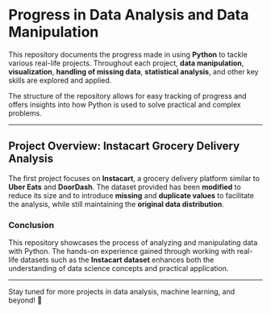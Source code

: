# Progress in Data Analysis and Data Manipulation

This repository documents the progress made in using **Python** to tackle various real-life projects. Throughout each project, **data manipulation**, **visualization**, **handling of missing data**, **statistical analysis**, and other key skills are explored and applied.

The structure of the repository allows for easy tracking of progress and offers insights into how Python is used to solve practical and complex problems.

---

## Project Overview: **Instacart Grocery Delivery Analysis**

The first project focuses on **Instacart**, a grocery delivery platform similar to **Uber Eats** and **DoorDash**. The dataset provided has been **modified** to reduce its size and to introduce **missing** and **duplicate values** to facilitate the analysis, while still maintaining the **original data distribution**.

### Conclusion

This repository showcases the process of analyzing and manipulating data with Python. The hands-on experience gained through working with real-life datasets such as the **Instacart dataset** enhances both the understanding of data science concepts and practical application.

---

Stay tuned for more projects in data analysis, machine learning, and beyond! 🚀

